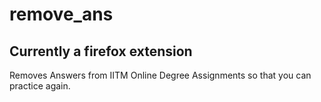 # remove_ans
## Currently a firefox extension

Removes Answers from IITM Online Degree Assignments so that you can practice again.


